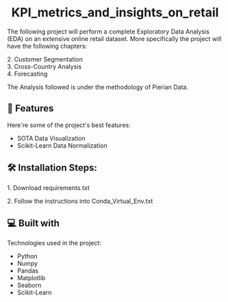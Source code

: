 <h1 align="center" id="title">KPI_metrics_and_insights_on_retail</h1>

<p id="description">The following project will perform a complete Exploratory Data Analysis (EDA) on an extensive online retail dataset. More specifically the project will have the following chapters:</p> 
<p    
1. Sales and Revenue Analysis<br>
2. Customer Segmentation<br>
3. Cross-Country Analysis<br>
4. Forecasting
</p>

<p
The final goal of the project is to provide insights for the business teams responsible for the decision making.
There will be techniques that can be applied to any marketing dataset as well as models for callsification and time-series forecasting. 
</p>
<p >
The Analysis followed is under the methodology of Pierian Data.
</p>

    
<h2>🧐 Features</h2>

Here're some of the project's best features:

*   SOTA Data Visualization 
*   Scikit-Learn Data Normalization

<h2>🛠️ Installation Steps:</h2>

<p>1. Download requirements.txt</p>

<p>2. Follow the instructions into Conda_Virtual_Env.txt</p>

  
  
<h2>💻 Built with</h2>

Technologies used in the project:

*   Python
*   Numpy
*   Pandas
*   Matplotlib
*   Seaborn
*   Scikit-Learn
